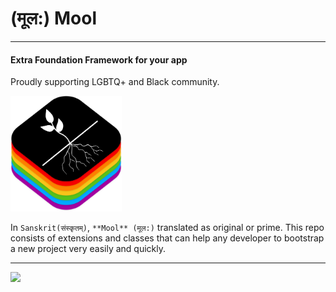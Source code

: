 # **(मूल:) Mool**
-------

#### Extra Foundation Framework for your app

Proudly supporting LGBTQ+ and Black community. 

<img title="" src="./Mool.png" alt="Mool Logo" data-align="center" width="178">

In `Sanskrit(संस्कृतम्)`, `**Mool** (मूल:)` translated as original or prime. This repo consists of extensions and classes that can help any developer to bootstrap a new project very easily and quickly.

---
<!-- invisible tracking pixel from segment.io -->
<img src="https://api.segment.io/v1/pixel/track?data=ewogICJ3cml0ZUtleSI6ICJlUXhIQm1ucDBHZFpLM1I2S1VHc01EWUJ1YUJ5RGlhSiIsCiAgInVzZXJJZCI6ICJnaXRodWJfdXNlciIsCiAgInJlcG8iOiAiTW9vbCIsCiAgImV2ZW50IjogInBhZ2UgdmlzaXQiLAogICJwcm9wZXJ0aWVzIjogewogICAgIndlYnNpdGUiOiAiaHR0cHM6Ly9naXRodWIuY29tL210YWRlbi9tb29sIgogIH0KfQ==">
<!-- end here --> 
